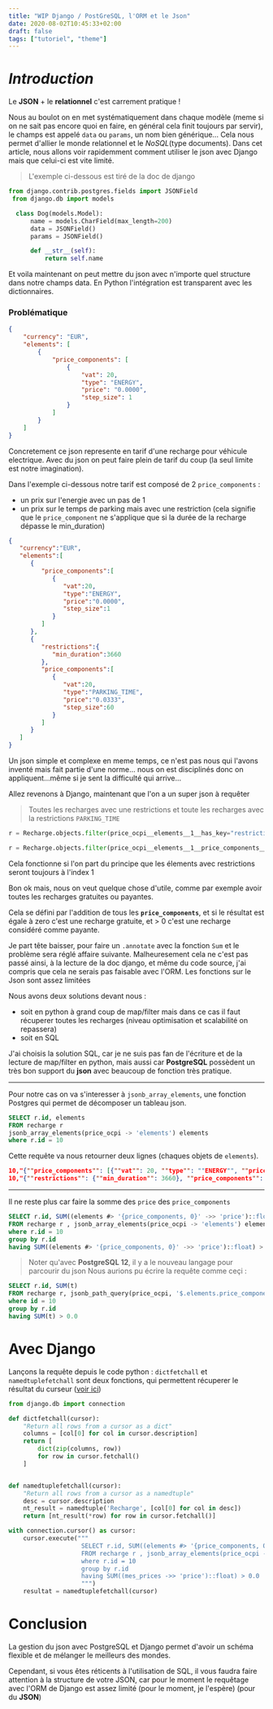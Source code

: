 ```yaml
---
title: "WIP Django / PostGreSQL, l'ORM et le Json"
date: 2020-08-02T10:45:33+02:00
draft: false
tags: ["tutoriel", "theme"] 
---
```


# _Introduction_
Le **JSON** + le **relationnel** c'est carrement pratique !

Nous au boulot on en met
systématiquement dans chaque modèle (meme si on ne sait pas encore quoi en faire,
en général cela finit toujours par servir), le champs est appelé `data` ou `params`, un nom bien générique...
Cela nous permet d'allier le monde relationnel et le _NoSQL_(type documents).
Dans cet article, nous allons voir rapidemment comment utiliser le json avec Django mais que celui-ci est vite limité.

>L'exemple ci-dessous est tiré de la doc de django
```python
from django.contrib.postgres.fields import JSONField
 from django.db import models

  class Dog(models.Model):
      name = models.CharField(max_length=200)
      data = JSONField()
      params = JSONField()

      def __str__(self):
          return self.name
```

Et voila maintenant on peut mettre du json avec n'importe quel structure dans notre champs data. En Python l'intégration est transparent avec les dictionnaires.

### Problématique
```json
{
    "currency": "EUR",
    "elements": [
        {
            "price_components": [
                {
                    "vat": 20,
                    "type": "ENERGY",
                    "price": "0.0000",
                    "step_size": 1
                }
            ]
        }
    ]
}
```

Concretement ce json represente en tarif d'une recharge pour véhicule electrique.
Avec du json on peut faire plein de tarif du coup (la seul limite est notre imagination).

Dans l'exemple ci-dessous notre tarif est composé de 2 `price_components` :
- un prix sur l'energie avec un pas de 1
- un prix sur le temps de parking mais avec une restriction (cela signifie que le `price_component`
ne s'applique que si la durée de la recharge dépasse le min_duration)

```json
{
   "currency":"EUR",
   "elements":[
      {
         "price_components":[
            {
               "vat":20,
               "type":"ENERGY",
               "price":"0.0000",
               "step_size":1
            }
         ]
      },
      {
         "restrictions":{
            "min_duration":3660
         },
         "price_components":[
            {
               "vat":20,
               "type":"PARKING_TIME",
               "price":"0.0333",
               "step_size":60
            }
         ]
      }
   ]
}
```

Un json simple et complexe en meme temps, ce n'est pas nous qui l'avons inventé mais fait partie d'une norme...
nous on est disciplinés donc on appliquent...même si je sent la difficulté qui arrive...

Allez revenons à Django, maintenant que l'on a un super json à requêter

>Toutes les recharges avec une restrictions et toute les recharges avec la restrictions `PARKING_TIME`
```python
r = Recharge.objects.filter(price_ocpi__elements__1__has_key="restrictions")

r = Recharge.objects.filter(price_ocpi__elements__1__price_components__0__type="PARKING_TIME_ZW")
```
Cela fonctionne si l'on part du principe que les élements avec restrictions seront toujours à l'index 1

Bon ok mais, nous on veut quelque chose d'utile, comme par exemple avoir toutes les recharges gratuites ou payantes.

Cela se défini par l'addition de tous les **`price_components`**,
et si le résultat est égale à zero c'est une recharge gratuite, et > 0 c'est une recharge considéré comme payante.

Je part tête baisser,
pour faire un `.annotate` avec la fonction `Sum` et le problème sera réglé affaire suivante. Malheuresement cela ne c'est pas passé ainsi,
à la lecture de la doc django, et même du code source, j'ai compris que cela ne serais pas faisable avec l'ORM. Les fonctions sur le Json sont assez limitées

Nous avons deux solutions devant nous :
- soit en python à grand coup de map/filter mais dans ce cas il faut récuperer toutes les recharges (niveau optimisation et scalabilité on repassera)
- soit en SQL

J'ai choisis la solution SQL, car je ne suis pas fan de l'écriture et de la lecture de map/filter en python, mais aussi car
**PostgreSQL** possèdent un très bon support du **json** avec beaucoup de fonction très pratique.

---
Pour notre cas on va s'interesser à `jsonb_array_elements`, une fonction Postgres qui permet de décomposer un tableau json.

```sql
SELECT r.id, elements
FROM recharge r
jsonb_array_elements(price_ocpi -> 'elements') elements
where r.id = 10
```
Cette requête va nous retourner deux lignes (chaques objets de `elements`).
```json
10,"{""price_components"": [{""vat"": 20, ""type"": ""ENERGY"", ""price"": ""0.0000"", ""step_size"": 1}]}"
10,"{""restrictions"": {""min_duration"": 3660}, ""price_components"": [{""vat"": 20, ""type"": ""PARKING_TIME"", ""price"": ""0.0333"", ""step_size"": 60}]}"
```

---
Il ne reste plus car faire la somme des `price` des `price_components`
```sql
SELECT r.id, SUM((elements #> '{price_components, 0}' ->> 'price')::float)
FROM recharge r , jsonb_array_elements(price_ocpi -> 'elements') elements
where r.id = 10
group by r.id
having SUM((elements #> '{price_components, 0}' ->> 'price')::float) > 0.0
```

> Noter qu'avec **PostgreSQL 12**, il y a le nouveau langage pour parcourir du json
Nous aurions pu écrire la requête comme ceçi :
```sql
SELECT r.id, SUM(t)
FROM recharge r, jsonb_path_query(price_ocpi, '$.elements.price_components[*].price') t
where id = 10
group by r.id
having SUM(t) > 0.0

```

# Avec Django
Lançons la requête depuis le code python :
`dictfetchall` et `namedtuplefetchall` sont deux fonctions, qui permettent récuperer le résultat du curseur ([voir ici](https://docs.djangoproject.com/fr/3.0/topics/db/sql/#executing-custom-sql-directly))
```python
from django.db import connection

def dictfetchall(cursor):
    "Return all rows from a cursor as a dict"
    columns = [col[0] for col in cursor.description]
    return [
        dict(zip(columns, row))
        for row in cursor.fetchall()
    ]


def namedtuplefetchall(cursor):
    "Return all rows from a cursor as a namedtuple"
    desc = cursor.description
    nt_result = namedtuple('Recharge', [col[0] for col in desc])
    return [nt_result(*row) for row in cursor.fetchall()]

with connection.cursor() as cursor:
    cursor.execute("""
                    SELECT r.id, SUM((elements #> '{price_components, 0}' ->> 'price')::float)
                    FROM recharge r , jsonb_array_elements(price_ocpi -> 'elements') elements
                    where r.id = 10
                    group by r.id
                    having SUM((mes_prices ->> 'price')::float) > 0.0
                    """)
    resultat = namedtuplefetchall(cursor)
```




# Conclusion

La gestion du json avec PostgreSQL et Django permet d'avoir un schéma flexible et de mélanger le meilleurs des mondes.

Cependant, si vous êtes réticents à l'utilisation de SQL, il vous faudra faire attention à la structure de votre JSON, car pour le moment
le requêtage avec l'ORM de Django est assez limité (pour le moment, je l'espère) (pour du **JSON**)

